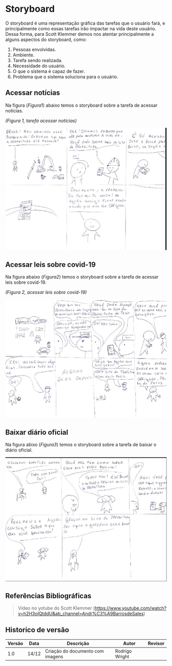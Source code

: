 # Storyboard

O storyboard é uma representação gráfica das tarefas que o usuário fará, e principalmente como essas tarefas irão impactar na vida deste usuário. Dessa forma, para Scott Klemmer demos nos atentar principalmente a alguns aspectos do storyboard, como:

1. Pessoas envolvidas.
2. Ambiente.
3. Tarefa sendo realizada.
4. Necessidade do usuário.
5. O que o sistema é capaz de fazer.
6. Problema que o sistema soluciona para o usuário.

## Acessar notícias

Na figura (_Figura1_) abaixo temos o storyboard sobre a tarefa de acessar notícias.

_(Figura 1, tarefa acessar notícias)_

![Figura 1](./assets/construtora.jpeg)

## Acessar leis sobre covid-19

Na figura abaixo (_Figura2_) temos o storyboard sobre a tarefa de acessar leis sobre covid-19.

_(Figura 2, acessar leis sobre covid-19)_

![Figura 2](./assets/restaurante.jpeg)

## Baixar diário oficial

Na figura abixo (_Figura3_) temos o storyboard sobre a tarefa de baixar o diário oficial.

![Figura 3](./assets/velho.jpeg)

## Referências Bibliográficas

> Vídeo no yotube do Scott Klemmer (https://www.youtube.com/watch?v=h2H3oIQtddU&ab_channel=Andr%C3%A9BarrosdeSales)

## Historico de versão

| Versão | Data  | Descrição                                  | Autor               | Revisor             |
| ------ | ----- | ------------------------------------------ | ------------------- | ------------------- |
| 1.0    | 14/12 | Criação do documento com imagens           | Rodrigo Wright      |                     |
